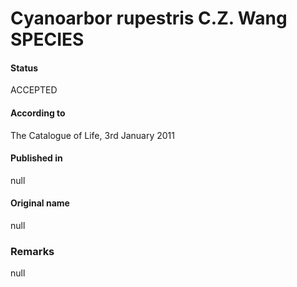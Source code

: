 Cyanoarbor rupestris C.Z. Wang SPECIES
=======

#### Status
ACCEPTED

#### According to
The Catalogue of Life, 3rd January 2011

#### Published in
null

#### Original name
null

### Remarks
null